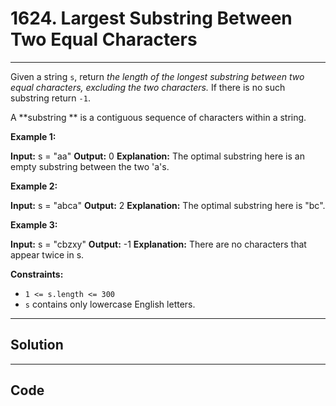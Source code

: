 # 1624. Largest Substring Between Two Equal Characters

---

Given a string `s`, return _the length of the longest substring between two equal characters, excluding the two characters._ If there is no such substring return `-1`.

A **substring ** is a contiguous sequence of characters within a string.

 

**Example 1:**


**Input:** s = "aa"
**Output:** 0
**Explanation:** The optimal substring here is an empty substring between the two 'a's.

**Example 2:**


**Input:** s = "abca"
**Output:** 2
**Explanation:** The optimal substring here is "bc".


**Example 3:**


**Input:** s = "cbzxy"
**Output:** -1
**Explanation:** There are no characters that appear twice in s.


 

**Constraints:**

  * `1 <= s.length <= 300`
  * `s` contains only lowercase English letters.

---

## Solution



---

## Code
```python


```